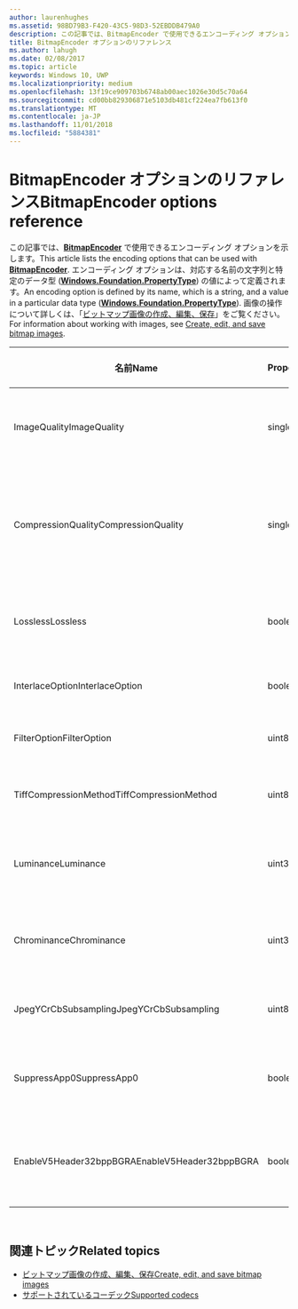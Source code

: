 ```yaml
---
author: laurenhughes
ms.assetid: 98BD79B3-F420-43C5-98D3-52EBDDB479A0
description: この記事では、BitmapEncoder で使用できるエンコーディング オプションを示します。
title: BitmapEncoder オプションのリファレンス
ms.author: lahugh
ms.date: 02/08/2017
ms.topic: article
keywords: Windows 10, UWP
ms.localizationpriority: medium
ms.openlocfilehash: 13f19ce909703b6748ab00aec1026e30d5c70a64
ms.sourcegitcommit: cd00bb829306871e5103db481cf224ea7fb613f0
ms.translationtype: MT
ms.contentlocale: ja-JP
ms.lasthandoff: 11/01/2018
ms.locfileid: "5884381"
---
```

# <a name="bitmapencoder-options-reference"></a><span data-ttu-id="3095f-104">BitmapEncoder オプションのリファレンス</span><span class="sxs-lookup"><span data-stu-id="3095f-104">BitmapEncoder options reference</span></span>


<span data-ttu-id="3095f-105">この記事では、[**BitmapEncoder**](https://msdn.microsoft.com/library/windows/apps/br226206) で使用できるエンコーディング オプションを示します。</span><span class="sxs-lookup"><span data-stu-id="3095f-105">This article lists the encoding options that can be used with [**BitmapEncoder**](https://msdn.microsoft.com/library/windows/apps/br226206).</span></span> <span data-ttu-id="3095f-106">エンコーディング オプションは、対応する名前の文字列と特定のデータ型 ([**Windows.Foundation.PropertyType**](https://msdn.microsoft.com/library/windows/apps/br225871)) の値によって定義されます。</span><span class="sxs-lookup"><span data-stu-id="3095f-106">An encoding option is defined by its name, which is a string, and a value in a particular data type ([**Windows.Foundation.PropertyType**](https://msdn.microsoft.com/library/windows/apps/br225871)).</span></span> <span data-ttu-id="3095f-107">画像の操作について詳しくは、「[ビットマップ画像の作成、編集、保存](imaging.md)」をご覧ください。</span><span class="sxs-lookup"><span data-stu-id="3095f-107">For information about working with images, see [Create, edit, and save bitmap images](imaging.md).</span></span>

| <span data-ttu-id="3095f-108">名前</span><span class="sxs-lookup"><span data-stu-id="3095f-108">Name</span></span>                    | <span data-ttu-id="3095f-109">PropertyType</span><span class="sxs-lookup"><span data-stu-id="3095f-109">PropertyType</span></span> | <span data-ttu-id="3095f-110">使用上の注意</span><span class="sxs-lookup"><span data-stu-id="3095f-110">Usage notes</span></span>                                                                                        | <span data-ttu-id="3095f-111">有効な形式</span><span class="sxs-lookup"><span data-stu-id="3095f-111">Valid formats</span></span> |
|-------------------------|--------------|----------------------------------------------------------------------------------------------------|---------------|
| <span data-ttu-id="3095f-112">ImageQuality</span><span class="sxs-lookup"><span data-stu-id="3095f-112">ImageQuality</span></span>            | <span data-ttu-id="3095f-113">single</span><span class="sxs-lookup"><span data-stu-id="3095f-113">single</span></span>       | <span data-ttu-id="3095f-114">有効な値は 0 ～ 1.0 です。</span><span class="sxs-lookup"><span data-stu-id="3095f-114">Valid values from 0 to 1.0.</span></span> <span data-ttu-id="3095f-115">値が大きいほど、画質が高くなります。</span><span class="sxs-lookup"><span data-stu-id="3095f-115">Higher values indicate higher quality</span></span>                                 | <span data-ttu-id="3095f-116">JPEG、JPEG-XR</span><span class="sxs-lookup"><span data-stu-id="3095f-116">JPEG, JPEG-XR</span></span> |
| <span data-ttu-id="3095f-117">CompressionQuality</span><span class="sxs-lookup"><span data-stu-id="3095f-117">CompressionQuality</span></span>      | <span data-ttu-id="3095f-118">single</span><span class="sxs-lookup"><span data-stu-id="3095f-118">single</span></span>       | <span data-ttu-id="3095f-119">有効な値は 0 ～ 1.0 です。</span><span class="sxs-lookup"><span data-stu-id="3095f-119">Valid values from 0 to 1.0.</span></span> <span data-ttu-id="3095f-120">値が大きいほど、効率の高い (時間のかかる) 圧縮方式であることを示します。</span><span class="sxs-lookup"><span data-stu-id="3095f-120">Higher values indicate a more efficient and slower compression scheme</span></span> | <span data-ttu-id="3095f-121">TIFF</span><span class="sxs-lookup"><span data-stu-id="3095f-121">TIFF</span></span>          |
| <span data-ttu-id="3095f-122">Lossless</span><span class="sxs-lookup"><span data-stu-id="3095f-122">Lossless</span></span>                | <span data-ttu-id="3095f-123">boolean</span><span class="sxs-lookup"><span data-stu-id="3095f-123">boolean</span></span>      | <span data-ttu-id="3095f-124">true に設定すると、ImageQuality オプションが無視されます。</span><span class="sxs-lookup"><span data-stu-id="3095f-124">If this is set to true, the ImageQuality option is ignored</span></span>                                        | <span data-ttu-id="3095f-125">JPEG-XR</span><span class="sxs-lookup"><span data-stu-id="3095f-125">JPEG-XR</span></span>       |
| <span data-ttu-id="3095f-126">InterlaceOption</span><span class="sxs-lookup"><span data-stu-id="3095f-126">InterlaceOption</span></span>         | <span data-ttu-id="3095f-127">boolean</span><span class="sxs-lookup"><span data-stu-id="3095f-127">boolean</span></span>      | <span data-ttu-id="3095f-128">画像をインターレースするかどうかを示します。</span><span class="sxs-lookup"><span data-stu-id="3095f-128">Whether to interlace the image</span></span>                                                                    | <span data-ttu-id="3095f-129">PNG</span><span class="sxs-lookup"><span data-stu-id="3095f-129">PNG</span></span>           |
| <span data-ttu-id="3095f-130">FilterOption</span><span class="sxs-lookup"><span data-stu-id="3095f-130">FilterOption</span></span>            | <span data-ttu-id="3095f-131">uint8</span><span class="sxs-lookup"><span data-stu-id="3095f-131">uint8</span></span>        | <span data-ttu-id="3095f-132">[**PngFilterMode**](https://msdn.microsoft.com/library/windows/apps/br226389) 列挙値を使います。</span><span class="sxs-lookup"><span data-stu-id="3095f-132">Use the [**PngFilterMode**](https://msdn.microsoft.com/library/windows/apps/br226389) enumeration</span></span>                                | <span data-ttu-id="3095f-133">PNG</span><span class="sxs-lookup"><span data-stu-id="3095f-133">PNG</span></span>           |
| <span data-ttu-id="3095f-134">TiffCompressionMethod</span><span class="sxs-lookup"><span data-stu-id="3095f-134">TiffCompressionMethod</span></span>   | <span data-ttu-id="3095f-135">uint8</span><span class="sxs-lookup"><span data-stu-id="3095f-135">uint8</span></span>        | <span data-ttu-id="3095f-136">[**TiffCompressionMode**](https://msdn.microsoft.com/library/windows/apps/br226399) 列挙値を使います。</span><span class="sxs-lookup"><span data-stu-id="3095f-136">Use the [**TiffCompressionMode**](https://msdn.microsoft.com/library/windows/apps/br226399) enumeration</span></span>                    | <span data-ttu-id="3095f-137">TIFF</span><span class="sxs-lookup"><span data-stu-id="3095f-137">TIFF</span></span>          |
| <span data-ttu-id="3095f-138">Luminance</span><span class="sxs-lookup"><span data-stu-id="3095f-138">Luminance</span></span>               | <span data-ttu-id="3095f-139">uint32Array</span><span class="sxs-lookup"><span data-stu-id="3095f-139">uint32Array</span></span>  | <span data-ttu-id="3095f-140">輝度の量子化定数を格納する 64 要素の配列です。</span><span class="sxs-lookup"><span data-stu-id="3095f-140">An array of 64 elements containing luminance quantization constants</span></span>                               | <span data-ttu-id="3095f-141">JPEG</span><span class="sxs-lookup"><span data-stu-id="3095f-141">JPEG</span></span>          |
| <span data-ttu-id="3095f-142">Chrominance</span><span class="sxs-lookup"><span data-stu-id="3095f-142">Chrominance</span></span>             | <span data-ttu-id="3095f-143">uint32Array</span><span class="sxs-lookup"><span data-stu-id="3095f-143">uint32Array</span></span>  | <span data-ttu-id="3095f-144">クロミナンスの量子化定数を格納する 64 要素の配列です。</span><span class="sxs-lookup"><span data-stu-id="3095f-144">An array of 64 elements containing chrominance quantization constants</span></span>                             | <span data-ttu-id="3095f-145">JPEG</span><span class="sxs-lookup"><span data-stu-id="3095f-145">JPEG</span></span>          |
| <span data-ttu-id="3095f-146">JpegYCrCbSubsampling</span><span class="sxs-lookup"><span data-stu-id="3095f-146">JpegYCrCbSubsampling</span></span>    | <span data-ttu-id="3095f-147">uint8</span><span class="sxs-lookup"><span data-stu-id="3095f-147">uint8</span></span>        | <span data-ttu-id="3095f-148">[**JpegSubsamplingMode**](https://msdn.microsoft.com/library/windows/apps/br226386) 列挙値を使います。</span><span class="sxs-lookup"><span data-stu-id="3095f-148">Use the [**JpegSubsamplingMode**](https://msdn.microsoft.com/library/windows/apps/br226386) enumeration</span></span>                    | <span data-ttu-id="3095f-149">JPEG</span><span class="sxs-lookup"><span data-stu-id="3095f-149">JPEG</span></span>          |
| <span data-ttu-id="3095f-150">SuppressApp0</span><span class="sxs-lookup"><span data-stu-id="3095f-150">SuppressApp0</span></span>            | <span data-ttu-id="3095f-151">boolean</span><span class="sxs-lookup"><span data-stu-id="3095f-151">boolean</span></span>      | <span data-ttu-id="3095f-152">App0 メタデータ ブロックの作成を抑制するかどうかを示します。</span><span class="sxs-lookup"><span data-stu-id="3095f-152">Whether to suppress the creation of an App0 metadata block</span></span>                                        | <span data-ttu-id="3095f-153">JPEG</span><span class="sxs-lookup"><span data-stu-id="3095f-153">JPEG</span></span>          |
| <span data-ttu-id="3095f-154">EnableV5Header32bppBGRA</span><span class="sxs-lookup"><span data-stu-id="3095f-154">EnableV5Header32bppBGRA</span></span> | <span data-ttu-id="3095f-155">boolean</span><span class="sxs-lookup"><span data-stu-id="3095f-155">boolean</span></span>      | <span data-ttu-id="3095f-156">アルファをサポートするバージョン 5 BMP にエンコードするかどうかを示します。</span><span class="sxs-lookup"><span data-stu-id="3095f-156">Whether to encode to a version 5 BMP which supports alpha</span></span>                                         | <span data-ttu-id="3095f-157">BMP</span><span class="sxs-lookup"><span data-stu-id="3095f-157">BMP</span></span>           |

 

## <a name="related-topics"></a><span data-ttu-id="3095f-158">関連トピック</span><span class="sxs-lookup"><span data-stu-id="3095f-158">Related topics</span></span>

* [<span data-ttu-id="3095f-159">ビットマップ画像の作成、編集、保存</span><span class="sxs-lookup"><span data-stu-id="3095f-159">Create, edit, and save bitmap images</span></span>](imaging.md)
* [<span data-ttu-id="3095f-160">サポートされているコーデック</span><span class="sxs-lookup"><span data-stu-id="3095f-160">Supported codecs</span></span>](supported-codecs.md)

 




